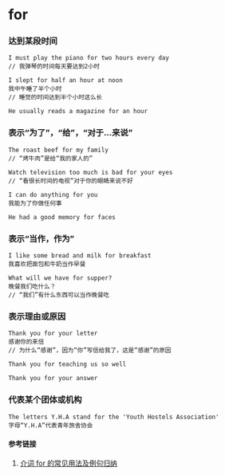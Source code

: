 # for

### 达到某段时间

```
I must play the piano for two hours every day
// 我弹琴的时间每天要达到2小时

I slept for half an hour at noon
我中午睡了半个小时
// 睡觉的时间达到半个小时这么长

He usually reads a magazine for an hour
```

### 表示“为了”，“给”，“对于...来说”

```
The roast beef for my family
// “烤牛肉”是给“我的家人的”

Watch television too much is bad for your eyes
// “看很长时间的电视”对于你的眼睛来说不好

I can do anything for you
我能为了你做任何事

He had a good memory for faces
```

### 表示“当作，作为”

```
I like some bread and milk for breakfast
我喜欢把面包和牛奶当作早餐

What will we have for supper?
晚餐我们吃什么？
// “我们”有什么东西可以当作晚餐吃
```

### 表示理由或原因

```
Thank you for your letter
感谢你的来信
// 为什么“感谢”，因为“你”写信给我了，这是“感谢”的原因

Thank you for teaching us so well

Thank you for your answer
```

### 代表某个团体或机构

```
The letters Y.H.A stand for the 'Youth Hostels Association'
字母“Y.H.A”代表青年旅舍协会
```

#### 参考链接

1. [介词 for 的常见用法及例句归纳](http://www.gaosan.com/gaokao/237857.html)
